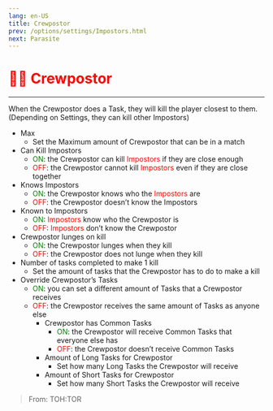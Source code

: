 ```yaml
---
lang: en-US
title: Crewpostor
prev: /options/settings/Impostors.html
next: Parasite
---
```


# <font color="red">👨‍🚀 <b>Crewpostor</b></font> <Badge text="Madmate" type="tip" vertical="middle"/>
---

When the Crewpostor does a Task, they will kill the player closest to them. (Depending on Settings, they can kill other Impostors)
* Max
  * Set the Maximum amount of Crewpostor that can be in a match
* Can Kill Impostors
  * <font color=green>ON</font>: the Crewpostor can kill <font color=red>Impostors</font> if they are close enough
  * <font color=red>OFF</font>: the Crewpostor cannot kill <font color=red>Impostors</font> even if they are close together
* Knows Impostors
  * <font color=green>ON</font>: the Crewpostor knows who the <font color=red>Impostors</font> are
  * <font color=red>OFF</font>: the Crewpostor doesn’t know the Impostors
* Known to Impostors
  * <font color=green>ON</font>: <font color=red>Impostors</font> know who the Crewpostor is
  * <font color=red>OFF</font>: <font color=red>Impostors</font> don’t know the Crewpostor
* Crewpostor lunges on kill
  * <font color=green>ON</font>: the Crewpostor lunges when they kill
  * <font color=red>OFF</font>: the Crewpostor does not lunge when they kill
* Number of tasks completed to make 1 kill
  * Set the amount of tasks that the Crewpostor has to do to make a kill
* Override Crewpostor’s Tasks
  * <font color=green>ON</font>: you can set a different amount of Tasks that a Crewpostor receives
  * <font color=red>OFF</font>: the Crewpostor receives the same amount of Tasks as anyone else
    * Crewpostor has Common Tasks
      * <font color=green>ON</font>: the Crewpostor will receive Common Tasks that everyone else has
      * <font color=red>OFF</font>: the Crewpostor doesn’t receive Common Tasks
    * Amount of Long Tasks for Crewpostor
      * Set how many Long Tasks the Crewpostor will receive
    * Amount of Short Tasks for Crewpostor
      * Set how many Short Tasks the Crewpostor will receive

> From: TOH:TOR